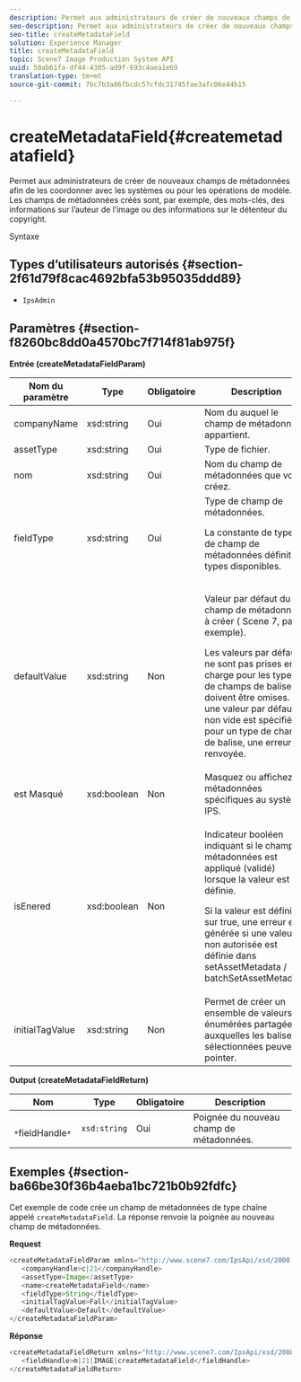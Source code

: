 ```yaml
---
description: Permet aux administrateurs de créer de nouveaux champs de métadonnées afin de les coordonner avec les systèmes  ou pour les opérations de modèle. Les champs de métadonnées créés sont, par exemple, des mots-clés, des informations sur l’auteur de l’image ou des informations sur le détenteur du copyright.
seo-description: Permet aux administrateurs de créer de nouveaux champs de métadonnées afin de les coordonner avec les systèmes  ou pour les opérations de modèle. Les champs de métadonnées créés sont, par exemple, des mots-clés, des informations sur l’auteur de l’image ou des informations sur le détenteur du copyright.
seo-title: createMetadataField
solution: Experience Manager
title: createMetadataField
topic: Scene7 Image Production System API
uuid: 50ab61fa-df44-4305-ad9f-693c4aea1e69
translation-type: tm+mt
source-git-commit: 7bc7b3a86fbcdc57cfdc31745fae3afc06e44b15

---
```



# createMetadataField{#createmetadatafield}

Permet aux administrateurs de créer de nouveaux champs de métadonnées afin de les coordonner avec les systèmes  ou pour les opérations de modèle. Les champs de métadonnées créés sont, par exemple, des mots-clés, des informations sur l’auteur de l’image ou des informations sur le détenteur du copyright.

Syntaxe

## Types d’utilisateurs autorisés {#section-2f61d79f8cac4692bfa53b95035ddd89}

* `IpsAdmin`

## Paramètres {#section-f8260bc8dd0a4570bc7f714f81ab975f}

**Entrée (createMetadataFieldParam)**

<table id="table_E5B249BBED3B4D2F9CEE2CCF27472D1B"> 
 <thead> 
  <tr> 
   <th colname="col1" class="entry"> Nom du paramètre </th> 
   <th colname="col2" class="entry"> Type </th> 
   <th colname="col3" class="entry"> Obligatoire </th> 
   <th colname="col4" class="entry"> Description </th> 
  </tr> 
 </thead>
 <tbody> 
  <tr> 
   <td colname="col1"> <span class="codeph"> <span class="varname"> companyName</span></span> </td> 
   <td colname="col2"> <span class="codeph"> xsd:string</span> </td> 
   <td colname="col3"> Oui </td> 
   <td colname="col4"> Nom du auquel le champ de métadonnées appartient. </td> 
  </tr> 
  <tr> 
   <td colname="col1"> <span class="codeph"> <span class="varname"> assetType</span></span> </td> 
   <td colname="col2"> <span class="codeph"> xsd:string</span> </td> 
   <td colname="col3"> Oui </td> 
   <td colname="col4"> Type de fichier. </td> 
  </tr> 
  <tr> 
   <td colname="col1"> <span class="codeph"> <span class="varname"> nom</span></span> </td> 
   <td colname="col2"> <span class="codeph"> xsd:string</span> </td> 
   <td colname="col3"> Oui </td> 
   <td colname="col4"> Nom du champ de métadonnées que vous créez. </td> 
  </tr> 
  <tr> 
   <td colname="col1"> <span class="codeph"> <span class="varname"> fieldType</span></span> </td> 
   <td colname="col2"> <span class="codeph"> xsd:string</span> </td> 
   <td colname="col3"> Oui </td> 
   <td colname="col4">Type de champ de métadonnées. <p>La constante de types de champ de métadonnées définit les types disponibles. </p> </td> 
  </tr> 
  <tr> 
   <td colname="col1"> <span class="codeph"> <span class="varname"> defaultValue</span></span> </td> 
   <td colname="col2"> <span class="codeph"> xsd:string</span> </td> 
   <td colname="col3"> Non </td> 
   <td colname="col4"> <p>Valeur par défaut du champ de métadonnées à créer ( <span class="codeph"> Scene 7</span>, par exemple). </p> <p>Les valeurs par défaut ne sont pas prises en charge pour les types de champs de balise et doivent être omises. Si une valeur par défaut non vide est spécifiée pour un type de champ de balise, une erreur est renvoyée. </p> </td> 
  </tr> 
  <tr> 
   <td colname="col1"> <span class="codeph"> <span class="varname"> est Masqué</span></span> </td> 
   <td colname="col2"> <span class="codeph"> xsd:boolean</span> </td> 
   <td colname="col3"> Non </td> 
   <td colname="col4"> Masquez ou affichez les métadonnées spécifiques au système IPS. </td> 
  </tr> 
  <tr> 
   <td colname="col1"><span class="codeph"><span class="varname"> isEnered</span></span> </td> 
   <td colname="col2"><span class="codeph"> xsd:boolean</span> </td> 
   <td colname="col3"> <p>Non </p> </td> 
   <td colname="col4"> <p>Indicateur booléen indiquant si le champ de métadonnées est appliqué (validé) lorsque la valeur est définie. </p> <p>Si la valeur est définie sur true, une erreur est générée si une valeur non autorisée est définie dans <span class="codeph"> setAssetMetadata</span> /<span class="codeph"> batchSetAssetMetadata</span>. </p> </td> 
  </tr> 
  <tr> 
   <td colname="col1"> <span class="codeph"> <span class="varname"> initialTagValue</span></span> </td> 
   <td colname="col2"> <span class="codeph"> xsd:string</span> </td> 
   <td colname="col3"> Non </td> 
   <td colname="col4"> Permet de créer un ensemble de valeurs énumérées partagées auxquelles les balises sélectionnées peuvent pointer. </td> 
  </tr> 
 </tbody> 
</table>

**Output (createMetadataFieldReturn)**

| Nom | Type | Obligatoire | Description |
|---|---|---|---|
| ` *`fieldHandle`*` | `xsd:string` | Oui | Poignée du nouveau champ de métadonnées. |

## Exemples {#section-ba66be30f36b4aeba1bc721b0b92fdfc}

Cet exemple de code crée un champ de métadonnées de type chaîne appelé `createMetadataField`. La réponse renvoie la poignée au nouveau champ de métadonnées.

**Request**

```java
<createMetadataFieldParam xmlns="http://www.scene7.com/IpsApi/xsd/2008-01-15">
   <companyHandle>c|21</companyHandle>
   <assetType>Image</assetType>
   <name>createMetadataField</name>
   <fieldType>String</fieldType>
   <initialTagValue>Fall</initialTagValue>
   <defaultValue>Default</defaultValue>
</createMetadataFieldParam>
```

**Réponse**

```java
<createMetadataFieldReturn xmlns="http://www.scene7.com/IpsApi/xsd/2008-01-15">
   <fieldHandle>m|21|IMAGE|createMetadataField</fieldHandle>
</createMetadataFieldReturn>
```


